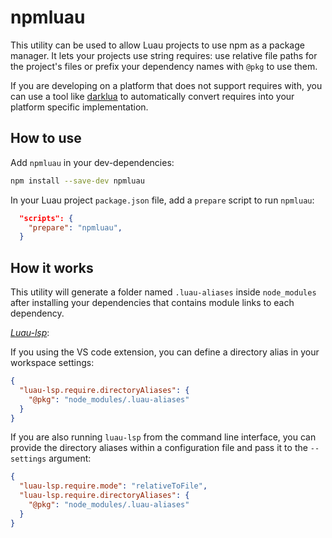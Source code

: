 # npmluau

This utility can be used to allow Luau projects to use npm as a package manager. It lets your projects use string requires: use relative file paths for the project's files or prefix your dependency names with `@pkg` to use them.

If you are developing on a platform that does not support requires with, you can use a tool like [darklua](https://github.com/seaofvoices/darklua) to automatically convert requires into your platform specific implementation.

## How to use

Add `npmluau` in your dev-dependencies:

```bash
npm install --save-dev npmluau
```

In your Luau project `package.json` file, add a `prepare` script to run `npmluau`:

```json
  "scripts": {
    "prepare": "npmluau",
  }
```

## How it works

This utility will generate a folder named `.luau-aliases` inside `node_modules` after installing your dependencies that contains module links to each dependency.

_[Luau-lsp](https://github.com/JohnnyMorganz/luau-lsp)_:

If you using the VS code extension, you can define a directory alias in your workspace settings:

```json
{
  "luau-lsp.require.directoryAliases": {
    "@pkg": "node_modules/.luau-aliases"
  }
}
```

If you are also running `luau-lsp` from the command line interface, you can provide the directory aliases within a configuration file and pass it to the `--settings` argument:

```json
{
  "luau-lsp.require.mode": "relativeToFile",
  "luau-lsp.require.directoryAliases": {
    "@pkg": "node_modules/.luau-aliases"
  }
}
```
